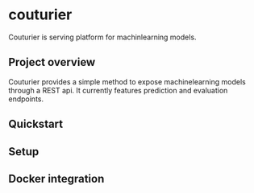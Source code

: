# couturier
Couturier is serving platform for machinlearning models.

## Project overview
Couturier provides a simple method to expose machinelearning models through a REST api. It currently features prediction and evaluation endpoints.  

## Quickstart

## Setup

## Docker integration
